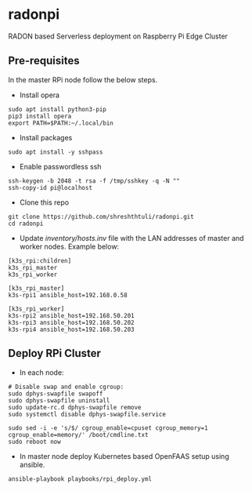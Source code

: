 # radonpi
RADON based Serverless deployment on Raspberry Pi Edge Cluster

## Pre-requisites
In the master RPi node follow the below steps.

- Install opera
```
sudo apt install python3-pip
pip3 install opera
export PATH=$PATH:~/.local/bin
```
- Install packages
```
sudo apt install -y sshpass
```
- Enable passwordless ssh
```
ssh-keygen -b 2048 -t rsa -f /tmp/sshkey -q -N ""
ssh-copy-id pi@localhost
```
- Clone this repo
```
git clone https://github.com/shreshthtuli/radonpi.git
cd radonpi
```
- Update *inventory/hosts.inv* file with the LAN addresses of master and worker nodes. Example below:
```
[k3s_rpi:children]
k3s_rpi_master
k3s_rpi_worker

[k3s_rpi_master]
k3s-rpi1 ansible_host=192.168.0.58

[k3s_rpi_worker]
k3s-rpi2 ansible_host=192.168.50.201
k3s-rpi3 ansible_host=192.168.50.202
k3s-rpi4 ansible_host=192.168.50.203
```


## Deploy RPi Cluster
- In each node:
```
# Disable swap and enable cgroup:
sudo dphys-swapfile swapoff
sudo dphys-swapfile uninstall
sudo update-rc.d dphys-swapfile remove
sudo systemctl disable dphys-swapfile.service

sudo sed -i -e 's/$/ cgroup_enable=cpuset cgroup_memory=1 cgroup_enable=memory/' /boot/cmdline.txt
sudo reboot now
```
- In master node deploy Kubernetes based OpenFAAS setup using ansible.
```
ansible-playbook playbooks/rpi_deploy.yml
```